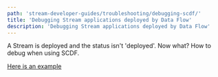 ```yaml
---
path: 'stream-developer-guides/troubleshooting/debugging-scdf/'
title: 'Debugging Stream applications deployed by Data Flow'
description: 'Debugging Stream applications deployed by Data Flow'
---
```


A Stream is deployed and the status isn't 'deployed'. Now what?
How to debug when using SCDF.

[Here is an example](https://stackoverflow.com/questions/55612650/cant-change-content-type-from-application-octet-stream-to-application-json-in-r)
